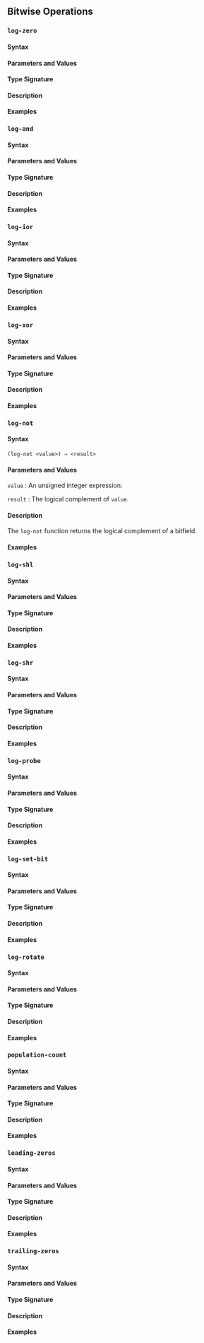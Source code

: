 ## Bitwise Operations

### `log-zero`

#### Syntax

#### Parameters and Values

#### Type Signature

#### Description

#### Examples

### `log-and`

#### Syntax

#### Parameters and Values

#### Type Signature

#### Description

#### Examples

### `log-ior`

#### Syntax

#### Parameters and Values

#### Type Signature

#### Description

#### Examples

### `log-xor`

#### Syntax

#### Parameters and Values

#### Type Signature

#### Description

#### Examples

### `log-not`

#### Syntax

```
(log-not <value>) ⇒ <result>
```

#### Parameters and Values

`value`
: An unsigned integer expression.

`result`
: The logical complement of `value`.

#### Description

The `log-not` function returns the logical complement of a bitfield.

#### Examples

### `log-shl`

#### Syntax

#### Parameters and Values

#### Type Signature

#### Description

#### Examples

### `log-shr`

#### Syntax

#### Parameters and Values

#### Type Signature

#### Description

#### Examples

### `log-probe`

#### Syntax

#### Parameters and Values

#### Type Signature

#### Description

#### Examples

### `log-set-bit`

#### Syntax

#### Parameters and Values

#### Type Signature

#### Description

#### Examples

### `log-rotate`

#### Syntax

#### Parameters and Values

#### Type Signature

#### Description

#### Examples

### `population-count`

#### Syntax

#### Parameters and Values

#### Type Signature

#### Description

#### Examples

### `leading-zeros`

#### Syntax

#### Parameters and Values

#### Type Signature

#### Description

#### Examples

### `trailing-zeros`

#### Syntax

#### Parameters and Values

#### Type Signature

#### Description

#### Examples
